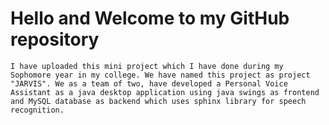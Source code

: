 
# Hello and Welcome to my GitHub repository

    I have uploaded this mini project which I have done during my Sophomore year in my college. We have named this project as project "JARVIS". We as a team of two, have developed a Personal Voice Assistant as a java desktop application using java swings as frontend and MySQL database as backend which uses sphinx library for speech recognition.



